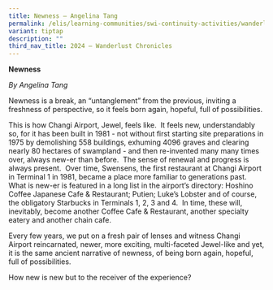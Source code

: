 ```yaml
---
title: Newness – Angelina Tang
permalink: /elis/learning-communities/swi-continuity-activities/wanderlust-chronicles/angelina-tang/
variant: tiptap
description: ""
third_nav_title: 2024 – Wanderlust Chronicles
---
```

<p><strong>Newness</strong>
</p>
<p><em>By Angelina Tang</em>
</p>
<p>Newness is a break, an “untanglement” from the previous, inviting a freshness
of perspective, so it feels born again, hopeful, full of possibilities.</p>
<p>This is how Changi Airport, Jewel, feels like.&nbsp; It feels new, understandably
so, for it has been built in 1981 - not without first starting site preparations
in 1975 by demolishing 558 buildings, exhuming 4096 graves and clearing
nearly 80 hectares of swampland - and then re-invented many many times
over, always new-er than before.&nbsp; The sense of renewal and progress
is always present.&nbsp; Over time, Swensens, the first restaurant at Changi
Airport in Terminal 1 in 1981, became a place more familiar to generations
past.&nbsp; What is new-er is featured in a long list in the airport’s
directory: Hoshino Coffee Japanese Cafe &amp; Restaurant; Putien; Luke’s
Lobster and of course, the obligatory Starbucks in Terminals 1, 2, 3 and
4.&nbsp; In time, these will, inevitably, become another Coffee Cafe &amp;
Restaurant, another specialty eatery and another chain cafe.</p>
<p>Every few years, we put on a fresh pair of lenses and witness Changi Airport
reincarnated, newer, more exciting, multi-faceted Jewel-like and yet, it
is the same ancient narrative of newness, of being born again, hopeful,
full of possibilities.</p>
<p>How new is new but to the receiver of the experience?</p>
<p>
<br>
</p>